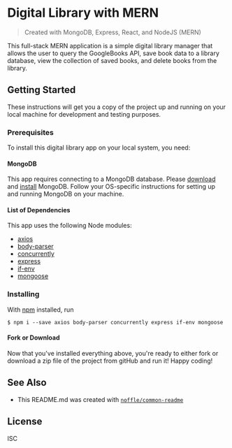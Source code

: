 # Digital Library with MERN

> Created with MongoDB, Express, React, and NodeJS (MERN)

This full-stack MERN application is a simple digital library manager that allows the user to query the GoogleBooks API, save book data to a library database, view the collection of saved books, and delete books from the library.

## Getting Started

These instructions will get you a copy of the project up and running on your local machine for development and testing purposes.

### Prerequisites

To install this digital library app on your local system, you need:

#### MongoDB

This app requires connecting to a MongoDB database. Please [download](https://www.mongodb.com/download-center/community?jmp=docs) and [install](https://docs.mongodb.com/manual/installation/) MongoDB. Follow your OS-specific instructions for setting up and running MongoDB on your machine.

#### List of Dependencies

This app uses the following Node modules:

- [axios](https://www.npmjs.com/package/axios)
- [body-parser](https://www.npmjs.com/package/body-parser)
- [concurrently](https://www.npmjs.com/package/concurrently)
- [express](https://www.npmjs.com/package/express)
- [if-env](https://www.npmjs.com/package/if-env)
- [mongoose](https://www.npmjs.com/package/mongoose)

### Installing

With [npm](https://npmjs.org/) installed, run

```
$ npm i --save axios body-parser concurrently express if-env mongoose
```

#### Fork or Download

Now that you've installed everything above, you're ready to either fork or download a zip file of the project from gitHub and run it! Happy coding!

## See Also

- This README.md was created with [`noffle/common-readme`](https://github.com/noffle/common-readme)

## License

ISC
